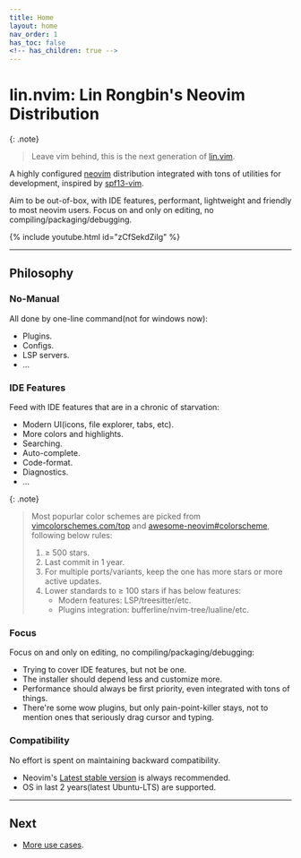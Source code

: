 ```yaml
---
title: Home
layout: home
nav_order: 1
has_toc: false
<!-- has_children: true -->
---
```


# lin.nvim: Lin Rongbin's Neovim Distribution

{: .note}

> Leave vim behind, this is the next generation of [lin.vim](https://github.com/linrongbin16/lin.vim).

A highly configured [neovim](https://neovim.io/) distribution integrated with tons of utilities for development, inspired by [spf13-vim](https://github.com/spf13/spf13-vim).

Aim to be out-of-box, with IDE features, performant, lightweight and friendly to most neovim users. Focus on and only on editing, no compiling/packaging/debugging.

{% include youtube.html id="zCfSekdZiIg" %}

---

## Philosophy

### No-Manual

All done by one-line command(not for windows now):

- Plugins.
- Configs.
- LSP servers.
- ...

### IDE Features

Feed with IDE features that are in a chronic of starvation:

- Modern UI(icons, file explorer, tabs, etc).
- More colors and highlights.
- Searching.
- Auto-complete.
- Code-format.
- Diagnostics.
- ...

{: .note}

> Most popurlar color schemes are picked from [vimcolorschemes.com/top](https://vimcolorschemes.com/top) and [awesome-neovim#colorscheme](https://www.trackawesomelist.com/rockerBOO/awesome-neovim/readme/#colorscheme), following below rules:
>
> 1. &ge; 500 stars.
> 2. Last commit in 1 year.
> 3. For multiple ports/variants, keep the one has more stars or more active updates.
> 4. Lower standards to &ge; 100 stars if has below features:
>    - Modern features: LSP/treesitter/etc.
>    - Plugins integration: bufferline/nvim-tree/lualine/etc.

### Focus

Focus on and only on editing, no compiling/packaging/debugging:

- Trying to cover IDE features, but not be one.
- The installer should depend less and customize more.
- Performance should always be first priority, even integrated with tons of things.
- There're some wow plugins, but only pain-point-killer stays, not to mention ones that seriously drag cursor and typing.

### Compatibility

No effort is spent on maintaining backward compatibility.

- Neovim's [Latest stable version](https://github.com/neovim/neovim/wiki/Installing-Neovim) is always recommended.
- OS in last 2 years(latest Ubuntu-LTS) are supported.

---

## Next

- [More use cases](/lin.nvim.dev/docs/demo).
